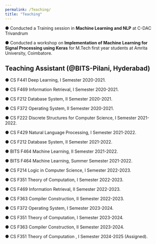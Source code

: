 ```yaml
---
permalink: /Teaching/
title: "Teaching"
---
```


● Conducted a Training session in **Machine Learning and NLP** at C-DAC Trivandrum


● Conducted a workshop on **Implementation of Machine Learning for Signal Processing using Keras** for M.Tech first year students at Amrita University, Coimbatore.

## Teaching Assistant (@BITS-Pilani, Hyderabad)
● CS F441 Deep Learning, I Semester 2020-2021.

● CS F469 Information Retrieval, I Semester 2020-2021.

● CS F212 Database System, II Semester 2020-2021.

● CS F372 Operating System, II Semester 2020-2021.

● CS F222 Discrete Structures for Computer Science, I Semester 2021-2022.

● CS F429 Natural Language Processing, I Semester 2021-2022.

● CS F212 Database System, II Semester 2021-2022.

● BITS F464 Machine Learning, II Semester 2021-2022.

● BITS F464 Machine Learning, Summer Semester 2021-2022.

● CS F214 Logic in Computer Science, I Semester 2022-2023.

● CS F351 Theory of Computation, I Semester 2022-2023.

● CS F469 Information Retrieval, II Semester 2022-2023.

● CS F363 Compiler Construction, II Semester 2022-2023.

● CS F372 Operating System, I Semester 2023-2024.

● CS F351 Theory of Computation, I Semester 2023-2024.	

● CS F363 Compiler Construction, II Semester 2023-2024.

● CS F351 Theory of Computation , I Semester 2024-2025 (Assigned).
